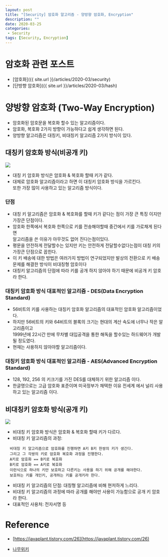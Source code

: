 ```yaml
---
layout: post
title: "[Security] 암호화 알고리즘 - 양방향 암호화, Encryption"
description: ""
date: 2020-03-25
categories:
 - Security
tags: [Security, Encryption]
---
```



# 암호화 관련 포스트
- [암호화]({{ site.url }}/articles/2020-03/security)
- [단방향 암호화]({{ site.url }}/articles/2020-03/hash)


# 양방향 암호화 (Two-Way Encryption)

- 암호화된 암호문을 복호화 할수 있는 알고리즘이다.
- 암호화, 복호화 2가지 방향이 가능하다고 쉽게 생각하면 된다.
- 양방향 알고리즘은 대칭키, 비대칭키 알고리즘 2가지 방식이 있다.


## 대칭키 암호화 방식(비공개 키)
<img src="{{ site.url }}/assets/image/2020-04-04-encryption/image1.png">

- 대칭 키 암호화 방식은 암호화 & 복호화 할때 키가 같다.
- 대체로 암호화 알고리즘이라고 하면 이 대칭키 암호화 방식을 가르킨다.<br>
  또한 가장 많이 사용하고 있는 알고리즘 방식이다.


### 단점

- 대칭 키 알고리즘은 암호화 & 복호화를 할때 키가 같다는 점이 가장 큰 특징 이지만 가장큰 단점이다.
- 암호화 한쪽에서 복호화 한쪽으로 키를 전송해야할때 중간에서 키를 가로채게 된다면<br>
  알고리즘을 쓴 이유가 아무것도 없어 진다는점이있다.
- 평문을 안전하게 전달할수는 있지만 키는 안전하게 전달할수없다는점이 대칭 키의 가장큰 단점으로 꼽힌다.
- 이 키 배송에 대한 방법은 여러가지 방법이 연구되었지만 발상의 전환으로 키 배송 문제를 해결한 방식이 비대칭형 암호이다
- 대칭키 알고리즘의 단점에 따라 키를 공개 하지 않아야 하기 때문에 비공개 키 암호라 한다.


### 대칭키 암호화 방식 대표적인 알고리즘 - DES(Data Encryption Standard)
- 56비트의 키를 사용하는 대칭키 암호화 알고리즘의 대표적인 암호화 알고리즘이었다.
- 하지만 56비트의 키와 64비트의 블록의 크기는 현대의 계산 속도에 너무나 작은 알고리즘이고<br>
  1999년에 22시간 만에 무차별 대입공격을 통한 해독을 할수있는 하드웨어가 개발될 정도였다.
- 현재는 사용하지 않아야할 알고리즘이다.


### 대칭키 암호화 방식 대표적인 알고리즘 - AES(Advanced Encryption Standard)
- 128, 192, 256 의 키크기를 가진 DES를 대체하기 위한 알고리즘 이다.
- 한글명으로는 고급 암호화 표준이며 미국정부가 채택한 이유 전세계 에서 널리 사용하고 있는 알고리즘 이다.


## 비대칭키 암호화 방식(공개 키)
<img src="{{ site.url }}/assets/image/2020-04-04-encryption/image2.png">


- 비대칭 키 암호화 방식은 암호화 & 복호화 할때 키가 다르다.
- 비대칭 키 알고리즘의 과정:
```text
  비대칭 키 알고리즘으로 암호화를 진행하면 A키 B키 한쌍의 키가 생긴다.
  그리고 그 각쌍의 키로 암호화 복호화 과정을 진행한다.
  A키로 암호화 == B키로 복호화
  B키로 암호화 == A키로 복호화
  이런식으로 하나의 키만 보호하고 다른키는 사용을 하기 위해 공개를 해야한다. 
  보호하는 키를 개인키, 공개하는 키를 공개키라 한다.
```
- 비대칭 키 알고리즘의 단점: 대칭형 알고리즘에 비해 현저하게 느리다.
- 비대칭 키 알고리즘의 과정에 따라 공개를 해야만 사용이 가능함으로 공개 키 암호라 한다.
- 대표적인 사용처: 전자서명 등


# Reference

* [https://javaplant.tistory.com/26](https://javaplant.tistory.com/26)

* [나무위키](https://namu.wiki/w/%EC%95%94%ED%98%B8%20%EC%95%8C%EA%B3%A0%EB%A6%AC%EC%A6%98)